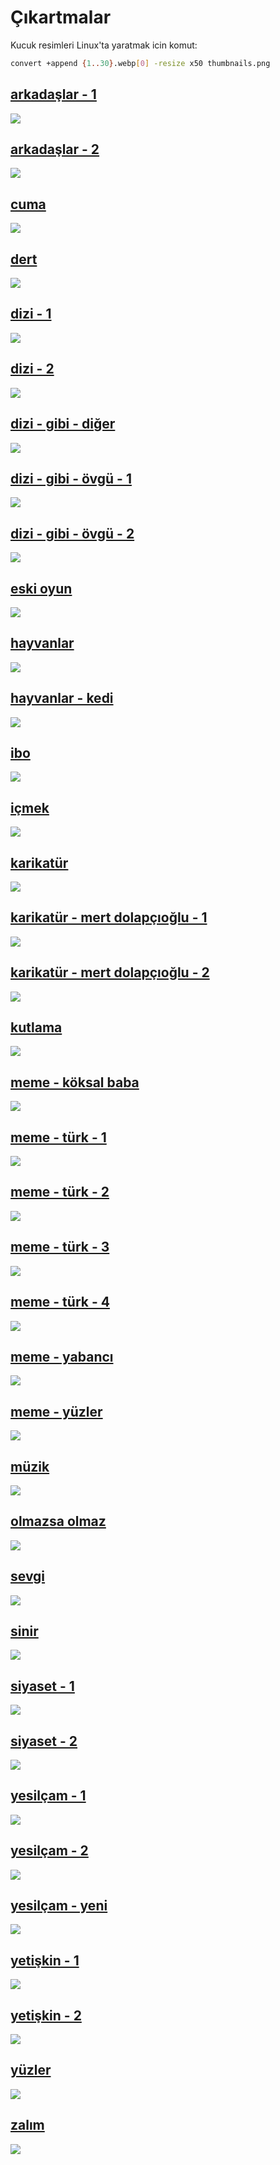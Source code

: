 # Çıkartmalar

Kucuk resimleri Linux'ta yaratmak icin komut:

```bash
convert +append {1..30}.webp[0] -resize x50 thumbnails.png
```

## [arkadaşlar - 1](./0__whatsapp-sticker-packs/arkadaslar1.wastickers)
![](./0__thumbnails/arkadaslar1.png)

## [arkadaşlar - 2](./0__whatsapp-sticker-packs/arkadaslar2.wastickers)
![](./0__thumbnails/arkadaslar2.png)

## [cuma](./0__whatsapp-sticker-packs/cuma.wastickers)
![](./0__thumbnails/cuma.png)

## [dert](./0__whatsapp-sticker-packs/dert.wastickers)
![](./0__thumbnails/dert.png)

## [dizi - 1](./0__whatsapp-sticker-packs/dizi1.wastickers)
![](./0__thumbnails/dizi1.png)

## [dizi - 2](./0__whatsapp-sticker-packs/dizi2.wastickers)
![](./0__thumbnails/dizi2.png)

## [dizi - gibi - diğer](./0__whatsapp-sticker-packs/dizi-gibi-diger.wastickers)
![](./0__thumbnails/dizi-gibi-diger.png)

## [dizi - gibi - övgü - 1](./0__whatsapp-sticker-packs/dizi-gibi-ovgu1.wastickers)
![](./0__thumbnails/dizi-gibi-ovgu1.png)

## [dizi - gibi - övgü - 2](./0__whatsapp-sticker-packs/dizi-gibi-ovgu2.wastickers)
![](./0__thumbnails/dizi-gibi-ovgu2.png)

## [eski oyun](./0__whatsapp-sticker-packs/eski-oyun.wastickers)
![](./0__thumbnails/eski-oyun.png)

## [hayvanlar](./0__whatsapp-sticker-packs/hayvanlar.wastickers)
![](./0__thumbnails/hayvanlar.png)

## [hayvanlar - kedi](./0__whatsapp-sticker-packs/hayvanlar-kedi.wastickers)
![](./0__thumbnails/hayvanlar-kedi.png)

## [ibo](./0__whatsapp-sticker-packs/ibo.wastickers)
![](./0__thumbnails/ibo.png)

## [içmek](./0__whatsapp-sticker-packs/icmek.wastickers)
![](./0__thumbnails/icmek.png)

## [karikatür](./0__whatsapp-sticker-packs/karikatur.wastickers)
![](./0__thumbnails/karikatur.png)

## [karikatür - mert dolapçıoğlu - 1](./0__whatsapp-sticker-packs/karikatur-mert1.wastickers)
![](./0__thumbnails/karikatur-mert-1.png)

## [karikatür - mert dolapçıoğlu - 2](./0__whatsapp-sticker-packs/karikatur-mert2.wastickers)
![](./0__thumbnails/karikatur-mert-2.png)

## [kutlama](./0__whatsapp-sticker-packs/kutlama.wastickers)
![](./0__thumbnails/kutlama.png)

## [meme - köksal baba](./0__whatsapp-sticker-packs/meme-koksal-baba.wastickers)
![](./0__thumbnails/meme-koksal-baba.png)

## [meme - türk - 1](./0__whatsapp-sticker-packs/meme-turk1.wastickers)
![](./0__thumbnails/meme-turk-1.png)

## [meme - türk - 2](./0__whatsapp-sticker-packs/meme-turk2.wastickers)
![](./0__thumbnails/meme-turk-2.png)

## [meme - türk - 3](./0__whatsapp-sticker-packs/meme-turk3.wastickers)
![](./0__thumbnails/meme-turk-3.png)

## [meme - türk - 4](./0__whatsapp-sticker-packs/meme-turk4.wastickers)
![](./0__thumbnails/meme-turk-4.png)

## [meme - yabancı](./0__whatsapp-sticker-packs/meme-yabanci.wastickers)
![](./0__thumbnails/meme-yabanci.png)

## [meme - yüzler](./0__whatsapp-sticker-packs/meme-yuzler.wastickers)
![](./0__thumbnails/meme-yuzler.png)

## [müzik](./0__whatsapp-sticker-packs/muzik.wastickers)
![](./0__thumbnails/muzik.png)

## [olmazsa olmaz](./0__whatsapp-sticker-packs/olmazsa-olmaz.wastickers)
![](./0__thumbnails/olmazsa-olmaz.png)

## [sevgi](./0__whatsapp-sticker-packs/sevgi.wastickers)
![](./0__thumbnails/sevgi.png)

## [sinir](./0__whatsapp-sticker-packs/sinir.wastickers)
![](./0__thumbnails/sinir.png)

## [siyaset - 1](./0__whatsapp-sticker-packs/siyaset1.wastickers)
![](./0__thumbnails/siyaset-1.png)

## [siyaset - 2](./0__whatsapp-sticker-packs/siyaset1.wastickers)
![](./0__thumbnails/siyaset-2.png)

## [yesilçam - 1](./0__whatsapp-sticker-packs/yesilcam1.wastickers)
![](./0__thumbnails/yesilcam-1.png)

## [yesilçam - 2](./0__whatsapp-sticker-packs/yesilcam2.wastickers)
![](./0__thumbnails/yesilcam-2.png)

## [yesilçam - yeni](./0__whatsapp-sticker-packs/yesilcam-yeni.wastickers)
![](./0__thumbnails/yesilcam-yeni.png)

## [yetişkin - 1](./0__whatsapp-sticker-packs/yetiskin1.wastickers)
![](./0__thumbnails/yetiskin-1.png)

## [yetişkin - 2](./0__whatsapp-sticker-packs/yetiskin2.wastickers)
![](./0__thumbnails/yetiskin-2.png)

## [yüzler](./0__whatsapp-sticker-packs/yuzler.wastickers)
![](./0__thumbnails/yuzler.png)

## [zalım](./0__whatsapp-sticker-packs/zalim.wastickers)
![](./0__thumbnails/zalim.png)
